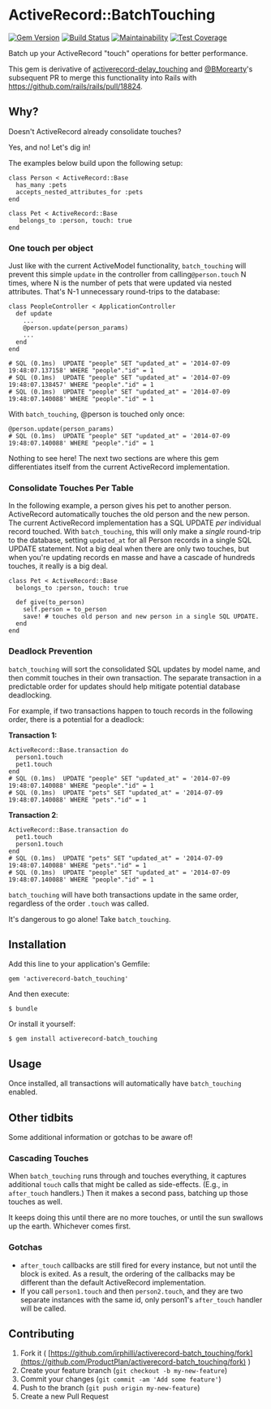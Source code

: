 # ActiveRecord::BatchTouching
 [![Gem Version](https://badge.fury.io/rb/activerecord-batch_touching.svg)](http://badge.fury.io/rb/activerecord-batch_touching)
[![Build Status](https://github.com/irphilli/activerecord-batch_touching/actions/workflows/ruby-tests.yml/badge.svg?branch=main)](https://github.com/irphilli/activerecord-batch_touching/actions)
[![Maintainability](https://api.codeclimate.com/v1/badges/decb339d5e259910c8f4/maintainability)](https://codeclimate.com/github/irphilli/activerecord-batch_touching/maintainability)
[![Test Coverage](https://api.codeclimate.com/v1/badges/decb339d5e259910c8f4/test_coverage)](https://codeclimate.com/github/irphilli/activerecord-batch_touching/test_coverage)
 
Batch up your ActiveRecord "touch" operations for better performance.

This gem is derivative of [activerecord-delay_touching](https://github.com/godaddy/activerecord-delay_touching) and [@BMorearty](https://github.com/BMorearty)'s subsequent PR to merge this functionality into Rails with https://github.com/rails/rails/pull/18824.
 
## Why?
Doesn't ActiveRecord already consolidate touches?

Yes, and no! Let's dig in!

The examples below build upon the following setup:

```
class Person < ActiveRecord::Base
  has_many :pets
  accepts_nested_attributes_for :pets
end

class Pet < ActiveRecord::Base
   belongs_to :person, touch: true
end
```

### One touch per object
Just like with the current ActiveModel functionality, `batch_touching` will prevent this simple `update` in the controller from calling`@person.touch` N times, where N is the number of pets that were updated via nested attributes. That's N-1 unnecessary round-trips to the database:

```
class PeopleController < ApplicationController
  def update
    ...
    @person.update(person_params)
    ...
  end
end

# SQL (0.1ms)  UPDATE "people" SET "updated_at" = '2014-07-09 19:48:07.137158' WHERE "people"."id" = 1
# SQL (0.1ms)  UPDATE "people" SET "updated_at" = '2014-07-09 19:48:07.138457' WHERE "people"."id" = 1
# SQL (0.1ms)  UPDATE "people" SET "updated_at" = '2014-07-09 19:48:07.140088' WHERE "people"."id" = 1
```

With `batch_touching`, @person is touched only once:

    @person.update(person_params)
	# SQL (0.1ms)  UPDATE "people" SET "updated_at" = '2014-07-09 19:48:07.140088' WHERE "people"."id" = 1

Nothing to see here! The next two sections are where this gem differentiates itself from the current ActiveRecord implementation.

### Consolidate Touches Per Table

In the following example, a person gives his pet to another person. ActiveRecord automatically touches the old person and the new person. The current ActiveRecord implementation has a SQL UPDATE _per_ individual record touched. With  `batch_touching`, this will only make a  _single_  round-trip to the database, setting  `updated_at`  for all Person records in a single SQL UPDATE statement. Not a big deal when there are only two touches, but when you're updating records en masse and have a cascade of hundreds touches, it really is a big deal.

```
class Pet < ActiveRecord::Base
  belongs_to :person, touch: true

  def give(to_person)
    self.person = to_person
    save! # touches old person and new person in a single SQL UPDATE.
  end
end
```
### Deadlock Prevention
`batch_touching` will sort the consolidated SQL updates by model name, and then commit touches in their own transaction. The separate transaction in a predictable order for updates should help mitigate potential database deadlocking.

For example, if two transactions happen to touch records in the following order, there is a potential for a deadlock:

**Transaction 1:**
```
ActiveRecord::Base.transaction do
  person1.touch
  pet1.touch
end
# SQL (0.1ms)  UPDATE "people" SET "updated_at" = '2014-07-09 19:48:07.140088' WHERE "people"."id" = 1
# SQL (0.1ms)  UPDATE "pets" SET "updated_at" = '2014-07-09 19:48:07.140088' WHERE "pets"."id" = 1
```

**Transaction 2**:
```
ActiveRecord::Base.transaction do
  pet1.touch
  person1.touch
end
# SQL (0.1ms)  UPDATE "pets" SET "updated_at" = '2014-07-09 19:48:07.140088' WHERE "pets"."id" = 1
# SQL (0.1ms)  UPDATE "people" SET "updated_at" = '2014-07-09 19:48:07.140088' WHERE "people"."id" = 1
```

`batch_touching` will have both transactions update in the same order, regardless of the order `.touch` was called.

It's dangerous to go alone! Take `batch_touching`.

## Installation

Add this line to your application's Gemfile:

    gem 'activerecord-batch_touching'

And then execute:

    $ bundle

Or install it yourself:

    $ gem install activerecord-batch_touching

## Usage

Once installed, all transactions will automatically have `batch_touching` enabled.

## Other tidbits

Some additional information or gotchas to be aware of!

### Cascading Touches

When `batch_touching` runs through and touches everything, it captures additional  `touch` calls that might be called as side-effects. (E.g., in `after_touch`  handlers.) Then it makes a second pass, batching up those touches as well.

It keeps doing this until there are no more touches, or until the sun swallows up the earth. Whichever comes first.

### Gotchas

* `after_touch` callbacks are still fired for every instance, but not until the block is exited. As a result, the ordering of the callbacks may be different than the default ActiveRecord implementation.
* If you call `person1.touch` and then `person2.touch`, and they are two separate instances with the same id, only person1's `after_touch` handler will be called.

## Contributing

1. Fork it ( [https://github.com/irphilli/activerecord-batch_touching/fork](https://github.com/ProductPlan/activerecord-batch_touching/fork) )
2. Create your feature branch (`git checkout -b my-new-feature`)
3. Commit your changes (`git commit -am 'Add some feature'`)
4. Push to the branch (`git push origin my-new-feature`)
5. Create a new Pull Request
